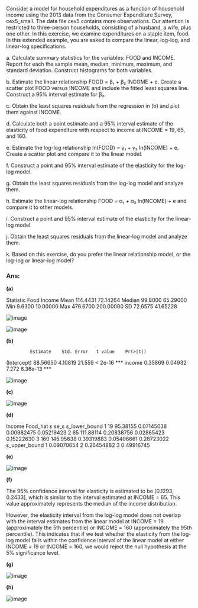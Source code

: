 Consider a model for household expenditures as a function of household income using the 2013 data from the Consumer Expenditure Survey, cex5_small. The data file cex5 contains more observations. Our attention is restricted to three-person households, consisting of a husband, a wife, plus one other. In this exercise, we examine expenditures on a staple item, food. In this extended example, you are asked to compare the linear, log-log, and linear-log specifications.

a. Calculate summary statistics for the variables: FOOD and INCOME. Report for each the sample mean, median, minimum, maximum, and standard deviation. Construct histograms for both variables.

b. Estimate the linear relationship FOOD = β₁ + β₂ INCOME + e. Create a scatter plot FOOD versus INCOME and include the fitted least squares line. Construct a 95% interval estimate for β₂.

c. Obtain the least squares residuals from the regression in (b) and plot them against INCOME.

d. Calculate both a point estimate and a 95% interval estimate of the elasticity of food expenditure with respect to income at INCOME = 19, 65, and 160.

e. Estimate the log-log relationship ln(FOOD) = γ₁ + γ₂ ln(INCOME) + e. Create a scatter plot and compare it to the linear model.

f. Construct a point and 95% interval estimate of the elasticity for the log-log model.

g. Obtain the least squares residuals from the log-log model and analyze them.

h. Estimate the linear-log relationship FOOD = α₁ + α₂ ln(INCOME) + e and compare it to other models.

i. Construct a point and 95% interval estimate of the elasticity for the linear-log model.

j. Obtain the least squares residuals from the linear-log model and analyze them.

k. Based on this exercise, do you prefer the linear relationship model, or the log-log or linear-log model?


### Ans:

**(a)**

Statistic     Food      Income
  Mean      114.4431    72.14264
  Median     99.8000    65.29000
  Min         9.6300    10.00000
  Max       476.6700   200.00000
  SD         72.6575    41.65228

![image](https://github.com/user-attachments/assets/166a44d2-328b-4873-93f9-d8f535b36cf2)

![image](https://github.com/user-attachments/assets/0c64fd21-1932-4f4b-ae94-0359ad3acbab)


**(b)**

             Estimate    Std. Error   t value    Pr(>|t|)    
(Intercept)   88.56650    4.10819     21.559    < 2e-16 ***
income         0.35869    0.04932      7.272    6.36e-13 ***

![image](https://github.com/user-attachments/assets/df5a9ab9-b7d7-4ac8-a068-760f5cd9545c)


**(c)**

![image](https://github.com/user-attachments/assets/2d84b76e-083e-4982-a2e4-36a4cea0707c)


**(d)**

Income  Food_hat          ε       se_ε ε_lower_bound
1     19  95.38155 0.07145038 0.00982475    0.05219423
2     65 111.88114 0.20838756 0.02865423    0.15222630
3    160 145.95638 0.39319883 0.05406661    0.28723022
  ε_upper_bound
1    0.09070654
2    0.26454882
3    0.49916745


**(e)**

![image](https://github.com/user-attachments/assets/021c631f-99b2-43b5-8af3-6a3c642ca04d)


**(f)**

The 95% confidence interval for elasticity is estimated to be [0.1293, 0.2433], which is similar to the interval estimated at INCOME = 65. This value approximately represents the median of the income distribution.

However, the elasticity interval from the log-log model does not overlap with the interval estimates from the linear model at INCOME = 19 (approximately the 5th percentile) or INCOME = 160 (approximately the 95th percentile). This indicates that if we test whether the elasticity from the log-log model falls within the confidence interval of the linear model at either INCOME = 19 or INCOME = 160, we would reject the null hypothesis at the 5% significance level.


**(g)**

![image](https://github.com/user-attachments/assets/4146fd8d-0e4a-4e31-ab97-80c8676abab5)


**(h)**

![image](https://github.com/user-attachments/assets/65655f56-4545-452c-8f77-8d052d0e9f4d)







